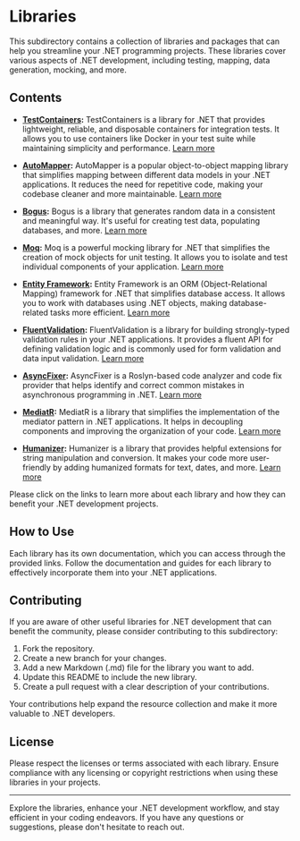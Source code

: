 # Libraries

This subdirectory contains a collection of libraries and packages that can help you streamline your .NET programming projects. These libraries cover various aspects of .NET development, including testing, mapping, data generation, mocking, and more.

## Contents

- **[TestContainers](testcontainers.md):** TestContainers is a library for .NET that provides lightweight, reliable, and disposable containers for integration tests. It allows you to use containers like Docker in your test suite while maintaining simplicity and performance. [Learn more](https://dotnet.testcontainers.org/)

- **[AutoMapper](automapper.md):** AutoMapper is a popular object-to-object mapping library that simplifies mapping between different data models in your .NET applications. It reduces the need for repetitive code, making your codebase cleaner and more maintainable. [Learn more](https://automapper.org/)

- **[Bogus](bogus.md):** Bogus is a library that generates random data in a consistent and meaningful way. It's useful for creating test data, populating databases, and more. [Learn more](https://github.com/bchavez/Bogus)

- **[Moq](moq.md):** Moq is a powerful mocking library for .NET that simplifies the creation of mock objects for unit testing. It allows you to isolate and test individual components of your application. [Learn more](https://github.com/moq/moq4)

- **[Entity Framework](entity-framework.md):** Entity Framework is an ORM (Object-Relational Mapping) framework for .NET that simplifies database access. It allows you to work with databases using .NET objects, making database-related tasks more efficient. [Learn more](https://learn.microsoft.com/en-us/ef/)

- **[FluentValidation](fluentvalidation.md):** FluentValidation is a library for building strongly-typed validation rules in your .NET applications. It provides a fluent API for defining validation logic and is commonly used for form validation and data input validation. [Learn more](https://docs.fluentvalidation.net/en/latest/)

- **[AsyncFixer](asyncfixer.md):** AsyncFixer is a Roslyn-based code analyzer and code fix provider that helps identify and correct common mistakes in asynchronous programming in .NET. [Learn more](https://github.com/semihokur/AsyncFixer)

- **[MediatR](mediatr.md):** MediatR is a library that simplifies the implementation of the mediator pattern in .NET applications. It helps in decoupling components and improving the organization of your code. [Learn more](https://github.com/jbogard/MediatR)

- **[Humanizer](humanizer.md):** Humanizer is a library that provides helpful extensions for string manipulation and conversion. It makes your code more user-friendly by adding humanized formats for text, dates, and more. [Learn more](https://github.com/Humanizr/Humanizer)

Please click on the links to learn more about each library and how they can benefit your .NET development projects.

## How to Use

Each library has its own documentation, which you can access through the provided links. Follow the documentation and guides for each library to effectively incorporate them into your .NET applications.

## Contributing

If you are aware of other useful libraries for .NET development that can benefit the community, please consider contributing to this subdirectory:

1. Fork the repository.
2. Create a new branch for your changes.
3. Add a new Markdown (.md) file for the library you want to add.
4. Update this README to include the new library.
5. Create a pull request with a clear description of your contributions.

Your contributions help expand the resource collection and make it more valuable to .NET developers.

## License

Please respect the licenses or terms associated with each library. Ensure compliance with any licensing or copyright restrictions when using these libraries in your projects.

---

Explore the libraries, enhance your .NET development workflow, and stay efficient in your coding endeavors. If you have any questions or suggestions, please don't hesitate to reach out.
